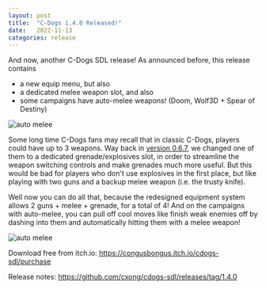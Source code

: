 ```yaml
---
layout: post
title:  "C-Dogs 1.4.0 Released!"
date:   2022-11-13
categories: release
---
```


And now, another C-Dogs SDL release! As announced before, this release contains

- a new equip menu, but also
- a dedicated melee weapon slot, and also
- some campaigns have auto-melee weapons! (Doom, Wolf3D + Spear of Destiny)

![auto melee](https://user-images.githubusercontent.com/1083215/199222554-7989bca0-3c4d-44b8-ab10-cf01c3c1226d.gif)

Some long time C-Dogs fans may recall that in classic C-Dogs, players could have up to 3 weapons. Way back in [version 0.6.7](https://cxong.github.io/cdogs-sdl/release/2018/05/20/c-dogs-0.6.7.html), we changed one of them to a dedicated grenade/explosives slot, in order to streamline the weapon switching controls and make grenades much more useful. But this would be bad for players who don't use explosives in the first place, but like playing with two guns and a backup melee weapon (i.e. the trusty knife).

Well now you can do all that, because the redesigned equipment system allows 2 guns + melee + grenade, for a total of 4! And on the campaigns with auto-melee, you can pull off cool moves like finish weak enemies off by dashing into them and automatically hitting them with a melee weapon!

![auto melee](https://raw.githubusercontent.com/cxong/cdogs-sdl/gh-pages/_posts/automelee.gif)

Download free from itch.io: <https://congusbongus.itch.io/cdogs-sdl/purchase>

Release notes: <https://github.com/cxong/cdogs-sdl/releases/tag/1.4.0>
